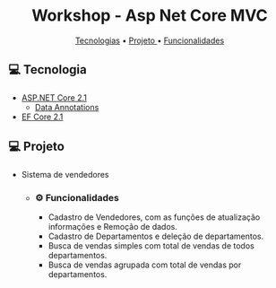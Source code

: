 <h1 align="center">  
  Workshop - Asp Net Core MVC
</h1>
<p align="center">
  <a href='#tecnologies'>Tecnologias</a> •  
  <a href='#projeto'>Projeto </a> •
  <a href='#funcionalidades'>Funcionalidades </a>   
</p>
  
  ## <p id='tecnologies'>💻 Tecnologia </p>

- <a href="https://docs.microsoft.com/pt-br/dotnet/core/dotnet-five">ASP.NET Core 2.1</a>
  - <a href="https://docs.microsoft.com/pt-br/dotnet/api/system.componentmodel.dataannotations?view=netcore-2.1">Data Annotations</a>
- <a href="https://docs.microsoft.com/pt-br/ef/core/">EF Core 2.1</a>
  
## <p id='projeto'>💻 Projeto </p>
- <p>Sistema de vendedores </p>

  - ### <p id='funcionalidades'>⚙ Funcionalidades</p>

    - Cadastro de Vendedores, com as funções de atualização informações e Remoção de dados.
    - Cadastro de Departamentos e deleção de departamentos.
    - Busca de vendas simples com total de vendas de todos departamentos.
    - Busca de vendas agrupada com total de vendas por departamentos.




